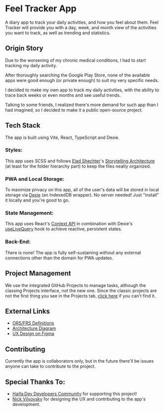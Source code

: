 # Feel Tracker App

A diary app to track your daily activities, and how you feel about them.
Feel Tracker will provide you with a day, week, and month view of the activities you want to track, as well as trending and statistics.

## Origin Story

Due to the worsening of my chronic medical conditions, I had to start tracking my daily activity. 

After thoroughly searching the Google Play Store, none of the available apps were good enough (or private enough) to suit my very specific needs.

I decided to make my own app to track my daily activities, with the ability to trace back weeks or even months and see useful trends.

Talking to some friends, I realized there's more demand for such app than I had imagined, so I decided to make it a public open-source project.

## Tech Stack

The app is built using Vite, React, TypeScript and Dexie.

### Styles:
This app uses SCSS and follows [Elad Shechter](https://eladsc.com/)'s [Storytelling Architecture](https://eladsc.com/2019/11/29/css-story-architecture-talk/) (at least for the folder hierarchy part) to keep the files neatly organized. 

### PWA and Local Storage:
To maximize privacy on this app, all of the user's data will be stored in local storage via [Dexie](https://dexie.org) (an IndexedDB wrapper). No server needed! Just "install" it locally and you're good to go.

### State Management:
This app uses React's [Context API](https://reactjs.org/docs/context.html) in combination with Dexie's [useLiveQuery](https://dexie.org/docs/dexie-react-hooks/useLiveQuery()) hook to achieve reactive, persistent states.

### Back-End:
There is none! The app is fully self-sustaining without any external connections other than the domain for PWA updates.

## Project Management

We use the integrated GitHub Projects to manage tasks, although the classing Projects interface, not the new one.
Since the classic projects are not the first thing you see in the Projects tab, [click here](https://github.com/Polarts/feel-tracker/projects?type=classic) if you can't find it.

## External Links

- [ORS/FRS Definitions](https://docs.google.com/document/d/11IM741stFVj3_9otDXg5aKKYirAFxMybJnWy4EoPHIQ/view?usp=sharing)
- [Architecture Diagram](https://drive.google.com/file/d/1uRsWsnlG9A36mTwNWcML81U5gVK3qsg2/view?usp=sharing)
- [UX Design on Figma](https://www.figma.com/file/JC406azeeeGGlTbLAxCs04/Feeling-Tracker?node-id=0%3A1&t=jyrThFgzn0f7LWof-0)

## Contributing

Currently the app is collaborators only, but in the future there'll be issues anyone can take to contribute to the project.

## Special Thanks To:

- [Haifa:Dev Developers Community](https://haifadev.netlify.app/) for supporting this project!
- [Nick Vilvovsky](https://github.com/nick-vi) for designing the UX and contributing to the app's development.
